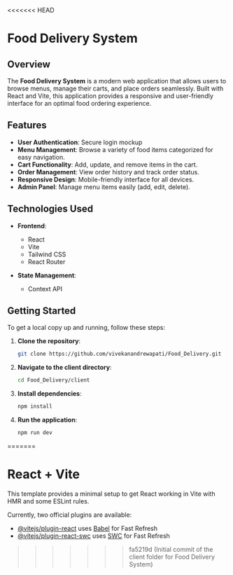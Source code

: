 <<<<<<< HEAD
# Food Delivery System

## Overview

The **Food Delivery System** is a modern web application that allows users to browse menus, manage their carts, and place orders seamlessly. Built with React and Vite, this application provides a responsive and user-friendly interface for an optimal food ordering experience.

## Features

- **User Authentication**: Secure login mockup
- **Menu Management**: Browse a variety of food items categorized for easy navigation.
- **Cart Functionality**: Add, update, and remove items in the cart.
- **Order Management**: View order history and track order status.
- **Responsive Design**: Mobile-friendly interface for all devices.
- **Admin Panel**: Manage menu items easily (add, edit, delete).

## Technologies Used

- **Frontend**: 
  - React
  - Vite
  - Tailwind CSS
  - React Router
  

- **State Management**: 
  - Context API

## Getting Started

To get a local copy up and running, follow these steps:

1. **Clone the repository**:
   ```bash
   git clone https://github.com/vivekanandrewapati/Food_Delivery.git
   ```

2. **Navigate to the client directory**:
   ```bash
   cd Food_Delivery/client
   ```

3. **Install dependencies**:
   ```bash
   npm install
   ```

4. **Run the application**:
   ```bash
   npm run dev
   ```

=======
# React + Vite

This template provides a minimal setup to get React working in Vite with HMR and some ESLint rules.

Currently, two official plugins are available:

- [@vitejs/plugin-react](https://github.com/vitejs/vite-plugin-react/blob/main/packages/plugin-react/README.md) uses [Babel](https://babeljs.io/) for Fast Refresh
- [@vitejs/plugin-react-swc](https://github.com/vitejs/vite-plugin-react-swc) uses [SWC](https://swc.rs/) for Fast Refresh
>>>>>>> fa5219d (Initial commit of the client folder for Food Delivery System)

